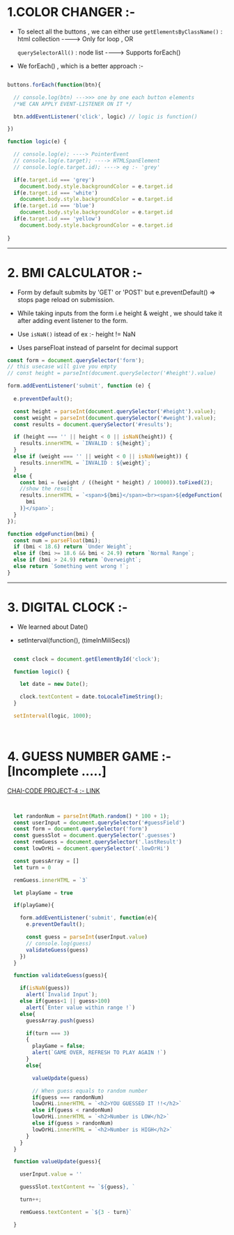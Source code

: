 
# 1.COLOR CHANGER :-

- To select all the buttons , we can either use `getElementsByClassName()` : html collection ----> Only for loop , OR

    `querySelectorAll()` : node list ----> Supports forEach()

- We forEach() , which is a better approach :-

```js

buttons.forEach(function(btn){

  // console.log(btn) --->>> one by one each button elements
  /*WE CAN APPLY EVENT-LISTENER ON IT */

  btn.addEventListener('click', logic) // logic is function()

})

function logic(e) {

  // console.log(e); ----> PointerEvent
  // console.log(e.target); ----> HTMLSpanElement
  // console.log(e.target.id); ----> eg :- 'grey'

  if(e.target.id === 'grey')
    document.body.style.backgroundColor = e.target.id
  if(e.target.id === 'white')
    document.body.style.backgroundColor = e.target.id
  if(e.target.id === 'blue')
    document.body.style.backgroundColor = e.target.id
  if(e.target.id === 'yellow')
    document.body.style.backgroundColor = e.target.id
    
}
```

***
# 2. BMI CALCULATOR :-

- Form by default submits by 'GET' or 'POST' but e.preventDefault() => stops page reload on submission.

- While taking inputs from the form i.e height & weight , we should take it after adding event listener to the form.

- Use `isNaN()` istead of ex :- height != NaN

- Uses parseFloat instead of parseInt for decimal support

```js
const form = document.querySelector('form');
// this usecase will give you empty
// const height = parseInt(document.querySelector('#height').value)

form.addEventListener('submit', function (e) {
  
  e.preventDefault();

  const height = parseInt(document.querySelector('#height').value);
  const weight = parseInt(document.querySelector('#weight').value);
  const results = document.querySelector('#results');

  if (height === '' || height < 0 || isNaN(height)) {
    results.innerHTML = `INVALID : ${height}`;
  }
  else if (weight === '' || weight < 0 || isNaN(weight)) {
    results.innerHTML = `INVALID : ${weight}`;
  }
  else {
    const bmi = (weight / ((height * height) / 10000)).toFixed(2);
    //show the result
    results.innerHTML = `<span>${bmi}</span><br><span>${edgeFunction(
      bmi
    )}</span>`;
  }
});

function edgeFunction(bmi) {
  const num = parseFloat(bmi);
  if (bmi < 18.6) return `Under Weight`;
  else if (bmi >= 18.6 && bmi < 24.9) return `Normal Range`;
  else if (bmi > 24.9) return `Overweight`;
  else return `Something went wrong !`;
}

```

***

# 3. DIGITAL CLOCK :-

- We learned about Date()

- setInterval(function(), (timeInMiliSecs))

```js

  const clock = document.getElementById('clock');

  function logic() {

    let date = new Date();

    clock.textContent = date.toLocaleTimeString();
  }

  setInterval(logic, 1000);

  
```

# 4. GUESS NUMBER GAME :- [Incomplete .....]

[CHAI-CODE PROJECT-4 :- LINK](https://youtu.be/_TjtAyMkiTI?t=9513)

```js

  
  let randonNum = parseInt(Math.random() * 100 + 1);
  const userInput = document.querySelector('#guessField')
  const form = document.querySelector('form')
  const guessSlot = document.querySelector('.guesses')
  const remGuess = document.querySelector('.lastResult')
  const lowOrHi = document.querySelector('.lowOrHi')

  const guessArray = []
  let turn = 0

  remGuess.innerHTML = `3`

  let playGame = true

  if(playGame){

    form.addEventListener('submit', function(e){
      e.preventDefault();

      const guess = parseInt(userInput.value)
      // console.log(guess)
      validateGuess(guess)
    })
  }

  function validateGuess(guess){

    if(isNaN(guess))
      alert(`Invalid Input`);
    else if(guess<1 || guess>100)
      alert(`Enter value within range !`)
    else{
      guessArray.push(guess)

      if(turn === 3)
      {
        playGame = false;
        alert(`GAME OVER, REFRESH TO PLAY AGAIN !`)
      }
      else{

        valueUpdate(guess)

        // When guess equals to random number 
        if(guess === randonNum)
        lowOrHi.innerHTML = `<h2>YOU GUESSED IT !!</h2>`
        else if(guess < randonNum)
        lowOrHi.innerHTML = `<h2>Number is LOW</h2>`
        else if(guess > randonNum)
        lowOrHi.innerHTML = `<h2>Number is HIGH</h2>`
      }
    }
  }

  function valueUpdate(guess){

    userInput.value = ''

    guessSlot.textContent += `${guess}, `

    turn++;

    remGuess.textContent = `${3 - turn}`

  }
```